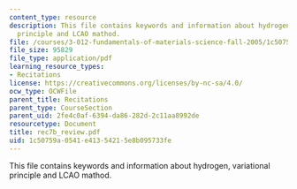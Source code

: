```yaml
---
content_type: resource
description: This file contains keywords and information about hydrogen, variational
  principle and LCAO mathod.
file: /courses/3-012-fundamentals-of-materials-science-fall-2005/1c50759a0541e41354215e8b095733fe_rec7b_review.pdf
file_size: 95829
file_type: application/pdf
learning_resource_types:
- Recitations
license: https://creativecommons.org/licenses/by-nc-sa/4.0/
ocw_type: OCWFile
parent_title: Recitations
parent_type: CourseSection
parent_uid: 2fe4c0af-6394-da86-282d-2c11aa8992de
resourcetype: Document
title: rec7b_review.pdf
uid: 1c50759a-0541-e413-5421-5e8b095733fe
---
```

This file contains keywords and information about hydrogen, variational principle and LCAO mathod.